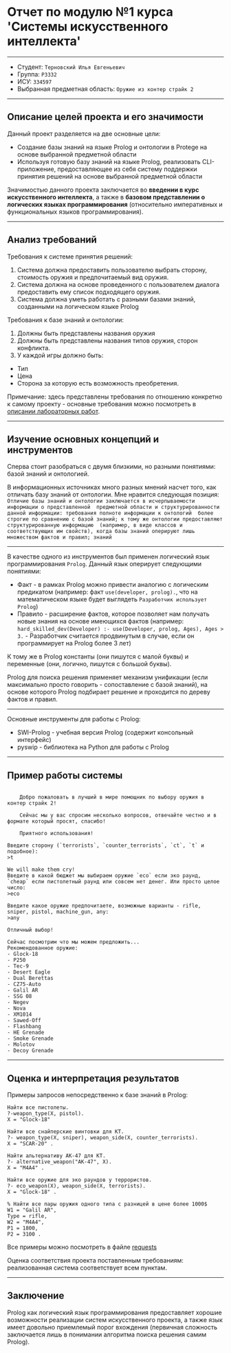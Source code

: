 # Отчет по модулю №1 курса 'Системы искусственного интеллекта'

---

- Студент: `Терновский Илья Евгеньевич`
- Группа: `P3332`
- ИСУ: `334597`
- Выбранная предметная область: `Оружие из контер страйк 2`

---

## Описание целей проекта и его значимости

Данный проект разделяется на две основные цели:

- Создание базы знаний на языке Prolog и онтологии в Protege на основе выбранной предметной области
- Используя готовую базу знаний на языке Prolog, реализовать CLI-приложение, предоставляющее из себя систему
поддержки принятия решений на основе выбранной предметной области

Значимостью данного проекта заключается во __введении в курс искусственного интеллекта__, а также в __базовом
представлении о логических языках программирования__ (относительно императивных и функциональных языков
программирования).

--- 

## Анализ требований

Требования к системе принятия решений:

1) Система должна предоставить пользователю выбрать сторону, стоимость оружия и предпочитаемый вид оружия.
2) Система должна на основе проведенного с пользователем диалога предоставить ему список подходящего оружия.
3) Система должна уметь работать с разными базами знаний, созданными на логическом языке Prolog

Требования к базе знаний и онтологии:

1) Должны быть представлены названия оружия
2) Должны быть представлены названия типов оружия, сторон конфликта.
3) У каждой игры должно быть:
- Тип
- Цена
- Сторона за которую есть возможность преобретения.

Примечание: здесь представлены требования по отношению конкретно к самому проекту - основные требования 
можно посмотреть в 
[описании лабораторных работ](https://sunnysubmarines.notion.site/AI-System-a559a46cddc44363bdf27b77e10b7d85). 

--- 

## Изучение основных концепций и инструментов

Сперва стоит разобраться с двумя близкими, но разными понятиями: базой знаний и онтологией.

В информационных источниках много разных мнений насчет того, как отличать базу знаний от онтологии. Мне нравится 
следующая позиция: `Отличие базы знаний и онтологии заключается в исчерпываемости информации о представленной 
предметной области и структурированности данной информации: требования полноте информации к онтологий 
более строгие по сравнению с базой знаний; к тому же онтологии предоставляют структурированную информацию 
(например, в виде классов и соответствующих им свойств), когда базы знаний оперируют лишь множеством фактов и правил;
знаний`

--- 

В качестве одного из инструментов был применен логический язык программирования `Prolog`.
Данный язык оперирует следующими понятиями:

- Факт - в рамках Prolog можно привести аналогию с логическим предикатом (например: факт `use(developer, prolog).`, что 
на математическом языке будет выглядеть `Разработчик использует Prolog`)
- Правило - расширение фактов, которое позволяет нам получать новые знания на основе имеющихся фактов
(например: `hard_skilled_dev(Developer) :- use(Developer, prolog, Ages), Ages > 3.` - Разработчик считается продвинутым 
в случае, если он программирует на Prolog более 3 лет)

К тому же в Prolog константы (они пишутся с малой буквы) и переменные (они, логично, пишутся с большой буквы).

Prolog для поиска решения применяет механизм унификации (если максимально просто говорить - сопоставление с 
базой знаний), на основе которого Prolog подбирает решение и проходится по дереву фактов и правил.

--- 

Основные инструменты для работы с Prolog:

- SWI-Prolog - учебная версия Prolog (содержит консольный интерфейс)
- pyswip - библиотека на Python для работы c Prolog

--- 

## Пример работы системы

```
   
    Добро пожаловать в лучший в мире помощник по выбору оружия в контер страйк 2!
    
    Сейчас мы у вас спросим несколько вопросов, отвечайте честно и в формате который просят, спасибо!
    
    Приятного использования!
    
Введите сторону (`terrorists`, `counter_terrorists`, `ct`, `t` и подобное): 
>t

We will make them cry!
Введите в какой бюджет мы выбираем оружие `eco` если эко раунд, `cheap` если пистолетный раунд или совсем нет денег. Или просто целое число: 
>eco

Введите какое оружие предпочитаете, возможные варианты - rifle, sniper, pistol, machine_gun, any:
>any

Отличный выбор!

Сейчас посмотрим что мы можем предложить...
Рекомендованное оружие:
- Glock-18
- P250
- Tec-9
- Desert Eagle
- Dual Berettas
- CZ75-Auto
- Galil AR
- SSG 08
- Negev
- Nova
- XM1014
- Sawed-Off
- Flashbang
- HE Grenade
- Smoke Grenade
- Molotov
- Decoy Grenade
```

--- 

## Оценка и интерпретация результатов

Примеры запросов непосредственно к базе знаний в Prolog:

```
Найти все пистолеты.
?-weapon_type(X, pistol).
X = "Glock-18"

Найти все снайперские винтовки для КТ.
?- weapon_type(X, sniper), weapon_side(X, counter_terrorists).
X = "SCAR-20" .

Найти альтернативу AK-47 для КТ.
?- alternative_weapon("AK-47", X).
X = "M4A4" .

Найти все оружие для эко раундов у террористов.
?- eco_weapon(X), weapon_side(X, terrorists).
X = "Glock-18" .

% Найти все пары оружия одного типа с разницей в цене более 1000$
W1 = "Galil AR",
Type = rifle,
W2 = "M4A4",
P1 = 1800,
P2 = 3100 .
```
Все примеры можно посмотреть в файле [requests](requests)

Оценка соответствия проекта поставленным требованиям: реализованная система соответствует всем пунктам.

---

## Заключение

Prolog как логический язык программирования предоставляет хорошие возможности реализации систем искусственного проекта, 
а также язык имеет довольно приемлемый порог вхождения (первичная сложность заключается лишь в понимании алгоритма
поиска решения самим Prolog).

